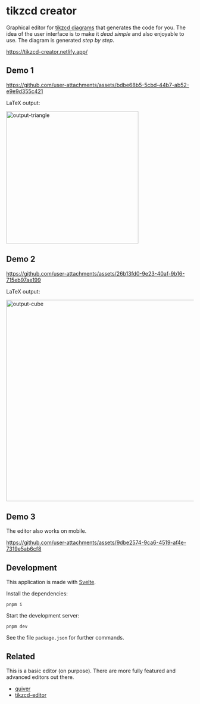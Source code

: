 # tikzcd creator

Graphical editor for [tikzcd diagrams](https://ctan.org/pkg/tikz-cd) that generates the code for you. The idea of the user interface is to make it _dead simple_ and also enjoyable to use. The diagram is generated _step by step_.

<https://tikzcd-creator.netlify.app/>

## Demo 1

https://github.com/user-attachments/assets/bdbe68b5-5cbd-44b7-ab52-e9e9d355c421

LaTeX output:

<img width="355" alt="output-triangle" src="https://github.com/user-attachments/assets/80bf9810-d181-4f1c-aad9-a083d54a5d5c" />

## Demo 2

https://github.com/user-attachments/assets/26b13fd0-9e23-40af-9b16-715eb97ae199

LaTeX output:

<img width="540" alt="output-cube" src="https://github.com/user-attachments/assets/da646b8d-5a01-4b27-864b-27dd194ff912" />

## Demo 3

The editor also works on mobile.

https://github.com/user-attachments/assets/9dbe2574-9ca6-4519-af4e-7319e5ab6cf8

## Development

This application is made with [Svelte](https://svelte.dev/docs/svelte).

Install the dependencies:

`pnpm i`

Start the development server:

`pnpm dev`

See the file `package.json` for further commands.

## Related

This is a basic editor (on purpose). There are more fully featured and advanced editors out there.

- [quiver](https://github.com/varkor/quiver)
- [tikzcd-editor](https://github.com/yishn/tikzcd-editor)
